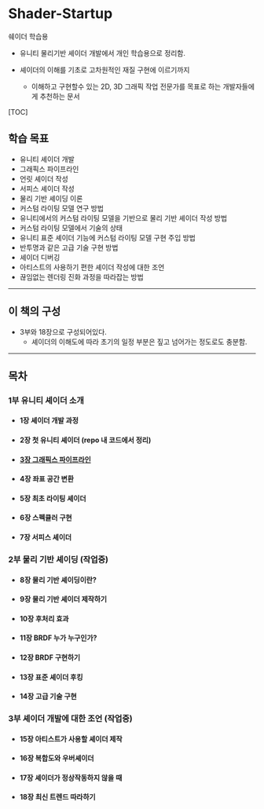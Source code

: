 # Shader-Startup
 쉐이더 학습용



- 유니티 물리기반 셰이더 개발에서 개인 학습용으로 정리함.

- 셰이더의 이해를 기초로 고차원적인 재질 구현에 이르기까지
  - 이해하고 구현할수 있는 2D, 3D 그래픽 작업 전문가를 목표로 하는 개발자들에게 추천하는 문서



[TOC]

## 학습 목표

- 유니티 셰이더 개발
- 그래픽스 파이프라인
- 언릿 셰이더 작성
- 서피스 셰이더 작성
- 물리 기반 셰이딩 이론
- 커스텀 라이팅 모델 연구 방법
- 유니티에서의 커스텀 라이팅 모델을 기반으로 물리 기반 셰이더 작성 방법
- 커스텀 라이팅 모델에서 기술의 상태
- 유니티 표준 셰이더 기능에 커스텀 라이팅 모델 구현 주입 방법
- 반투명과 같은 고급 기술 구현 방법
- 셰이더 디버깅
- 아티스트의 사용하기 편한 셰이더 작성에 대한 조언
- 끊임없는 렌더링 진화 과정을 따라잡는 방법



---

## 이 책의 구성



- 3부와 18장으로 구성되어있다.
  - 셰이더의 이해도에 따라 초기의 일정 부분은 짚고 넘어가는 정도로도 충분함.



---

## 목차



### 1부 유니티 셰이더 소개

- #### 1장 셰이더 개발 과정

- #### 2장 첫 유니티 셰이더 (repo 내 코드에서 정리)

- #### [3장 그래픽스 파이프라인](.\Document\3장_그래픽스_파이프라인.md)

- #### 4장 좌표 공간 변환

- #### 5장 최초 라이팅 셰이더

- #### 6장 스펙큘러 구현

- #### 7장 서피스 셰이더



### 2부 물리 기반 셰이딩 (작업중)

- #### 8장 물리 기반 셰이딩이란?

- #### 9장 물리 기반 셰이더 제작하기

- #### 10장 후처리 효과

- #### 11장 BRDF 누가 누구인가?

- #### 12장 BRDF 구현하기

- #### 13장 표준 셰이더 후킹

- #### 14장 고급 기술 구현



### 3부 셰이더 개발에 대한 조언 (작업중)

- #### 15장 아티스트가 사용할 셰이더 제작

- #### 16장 복합도와 우버셰이더

- #### 17장 셰이더가 정상작동하지 않을 때

- #### 18장 최신 트렌드 따라하기